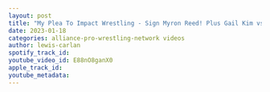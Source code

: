 ```yaml
---
layout: post
title: "My Plea To Impact Wrestling - Sign Myron Reed! Plus Gail Kim vs Mickie James?"
date: 2023-01-18
categories: alliance-pro-wrestling-network videos
author: lewis-carlan
spotify_track_id: 
youtube_video_id: E88nO8ganX0
apple_track_id: 
youtube_metadata: 
---
```

